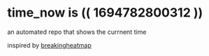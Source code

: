 # time_now is (( 1694782800312 ))

an automated repo that shows the currnent time

inspired by [breakingheatmap](https://github.com/breakingheatmap/breakingheatmap)